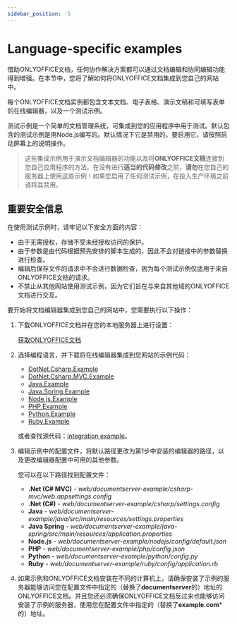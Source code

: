 ```yaml
---
sidebar_position: -5
---
```


# Language-specific examples

借助ONLYOFFICE文档，任何协作解决方案都可以通过文档编辑和协同编辑功能得到增强。在本节中，您将了解如何将ONLYOFFICE文档集成到您自己的网站中。

每个ONLYOFFICE文档实例都包含文本文档、电子表格、演示文稿和可填写表单的在线编辑器，以及一个测试示例。

测试示例是一个简单的文档管理系统，可集成到您的应用程序中用于测试。默认包含的测试示例是用Node.js编写的。默认情况下它是禁用的。要启用它，请按照启动屏幕上的说明操作。

> 这些集成示例用于演示文档编辑器的功能以及将**ONLYOFFICE文档**连接到您自己应用程序的方法。在没有进行**适当的代码修改**之前，**请勿**在您自己的服务器上使用这些示例！如果您启用了任何测试示例，在投入生产环境之前请将其禁用。

## 重要安全信息

在使用测试示例时，请牢记以下安全方面的内容：

- 由于无需授权，存储不受未经授权访问的保护。
- 由于参数是由代码根据预先安排的脚本生成的，因此不会对链接中的参数替换进行检查。
- 编辑后保存文件的请求中不会进行数据检查，因为每个测试示例仅适用于来自ONLYOFFICE文档的请求。
- 不禁止从其他网站使用测试示例，因为它们旨在与来自其他域的ONLYOFFICE文档进行交互。

要开始将文档编辑器集成到您自己的网站中，您需要执行以下操作：

1. 下载ONLYOFFICE文档并在您的本地服务器上进行设置：

   [获取ONLYOFFICE文档](https://www.onlyoffice.com/download-docs.aspx?from=api#docs-developer)

2. 选择编程语言，并下载将在线编辑器集成到您网站的示例代码：

   - [DotNet.Csharp.Example](https://github.com/ONLYOFFICE/document-server-integration/releases/latest/download/DotNet.Csharp.Example.zip)
   - [DotNet.Csharp.MVC.Example](https://github.com/ONLYOFFICE/document-server-integration/releases/latest/download/DotNet.Csharp.MVC.Example.zip)
   - [Java.Example](https://github.com/ONLYOFFICE/document-server-integration/releases/latest/download/Java.Example.zip)
   - [Java.Spring.Example](https://github.com/ONLYOFFICE/document-server-integration/releases/latest/download/Java.Spring.Example.zip)
   - [Node.js.Example](https://github.com/ONLYOFFICE/document-server-integration/releases/latest/download/Node.js.Example.zip)
   - [PHP.Example](https://github.com/ONLYOFFICE/document-server-integration/releases/latest/download/PHP.Example.zip)
   - [Python.Example](https://github.com/ONLYOFFICE/document-server-integration/releases/latest/download/Python.Example.zip)
   - [Ruby.Example](https://github.com/ONLYOFFICE/document-server-integration/releases/latest/download/Ruby.Example.zip)

   或者查找源代码：[integration example](https://github.com/ONLYOFFICE/document-server-integration)。

3. 编辑示例中的配置文件，将默认路径更改为第1步中安装的编辑器的路径，以及更改编辑器配置中可用的其他参数。

   您可以在以下路径找到配置文件：

   - **.Net (C# MVC)** - *web/documentserver-example/csharp-mvc/web.appsettings.config*
   - **.Net (C#)** - *web/documentserver-example/csharp/settings.config*
   - **Java** - *web/documentserver-example/java/src/main/resources/settings.properties*
   - **Java Spring** - *web/documentserver-example/java-spring/src/main/resources/application.properties*
   - **Node.js** - *web/documentserver-example/nodejs/config/default.json*
   - **PHP** - *web/documentserver-example/php/config.json*
   - **Python** - *web/documentserver-example/python/config.py*
   - **Ruby** - *web/documentserver-example/ruby/config/application.rb*

4. 如果示例和ONLYOFFICE文档安装在不同的计算机上，请确保安装了示例的服务器能够访问您在配置文件中指定的（替换了**documentserver**的）地址的ONLYOFFICE文档。并且您还必须确保ONLYOFFICE文档反过来也能够访问安装了示例的服务器，使用您在配置文件中指定的（替换了**example.com***的）地址。
